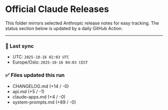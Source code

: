 # Official Claude Releases

This folder mirrors selected Anthropic release notes for easy tracking.
The status section below is updated by a daily GitHub Action.


---

<!-- sync-status:start -->

### 🔄 Last sync
- UTC: `2025-10-16 02:03 UTC`
- Europe/Oslo: `2025-10-16 04:03 CEST`

### ✅ Files updated this run

- CHANGELOG.md (+14 / -0)
- api.md (+5 / -1)
- claude-apps.md (+4 / -0)
- system-prompts.md (+89 / -0)<!-- sync-status:end -->
























































